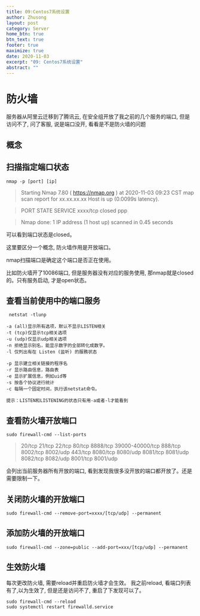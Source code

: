 ```yaml
---
title: 09:Centos7系统设置
author: Zhusong
layout: post
category: Server
home_btn: true
btn_text: true
footer: true
maximize: true
date: 2020-11-03
excerpt: "09: Centos7系统设置"
abstract: ""
---
```


# 防火墙

服务器从阿里云迁移到了腾讯云, 在安全组开放了我之前的几个服务的端口, 但是访问不了, 问了客服, 说是端口没开, 看看是不是防火墙的问题

## 概念

## 扫描指定端口状态

```shell
nmap -p [port] [ip]
```

> Starting Nmap 7.80 ( https://nmap.org ) at 2020-11-03 09:23 CST
> map scan report for xx.xx.xx.xx
> Host is up (0.0099s latency).

> PORT     STATE  SERVICE
> xxxx/tcp closed ppp

> Nmap done: 1 IP address (1 host up) scanned in 0.45 seconds

可以看到端口状态是closed。

这里要区分一个概念, 防火墙作用是开放端口。

nmap扫描端口是确定这个端口是否正在使用。

比如防火墙开了10086端口, 但是服务器没有对应的服务使用, 那nmap就是closed的。只有服务启动, 才是open状态。

## 查看当前使用中的端口服务

```shell
 netstat -tlunp
 
-a (all)显示所有选项，默认不显示LISTEN相关
-t (tcp)仅显示tcp相关选项
-u (udp)仅显示udp相关选项
-n 拒绝显示别名，能显示数字的全部转化成数字。
-l 仅列出有在 Listen (监听) 的服務状态

-p 显示建立相关链接的程序名
-r 显示路由信息，路由表
-e 显示扩展信息，例如uid等
-s 按各个协议进行统计
-c 每隔一个固定时间，执行该netstat命令。

提示：LISTEN和LISTENING的状态只有用-a或者-l才能看到
```

## 查看防火墙开放端口

```shell
sudo firewall-cmd --list-ports
```

> 20/tcp 21/tcp 22/tcp 80/tcp 8888/tcp 39000-40000/tcp 888/tcp 8002/tcp 8002/udp 443/tcp 8080/tcp 8080/udp 8081/tcp 8081/udp 8082/tcp 8082/udp 8001/tcp 8001/udp

会列出当前服务器所有开放的端口, 看到发现我很多没开放的端口都开放了。还是需要限制一下。

## 关闭防火墙的开放端口

```shell
sudo firewall-cmd --remove-port=xxxx/[tcp/udp] --permanent
```

## 添加防火墙的开放端口

```shell
sudo firewall-cmd --zone=public --add-port=xxx/[tcp/udp] --permanent
```

## 生效防火墙

每次更改防火墙, 需要reload并重启防火墙才会生效。
我之前reload, 看端口列表有了,以为生效了, 但是还是访问不了,  重启了下发现可以了。

```shell
sudo firewall-cmd --reload
sudo systemctl restart firewalld.service 
```
 